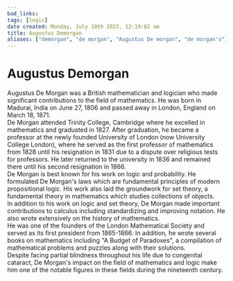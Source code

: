 ```yaml
---
bad_links: 
tags: [logic]
date created: Monday, July 10th 2023, 12:19:02 am
title: Augustus Demorgan
aliases: ["demorgan", "de morgan", "Augustus De morgan", "de morgan's"]
---
```


# Augustus Demorgan

Augustus De Morgan was a British mathematician and logician who made significant contributions to the field of mathematics. He was born in Madurai, India on June 27, 1806 and passed away in London, England on March 18, 1871.  
De Morgan attended Trinity College, Cambridge where he excelled in mathematics and graduated in 1827. After graduation, he became a professor at the newly founded University of London (now University College London), where he served as the first professor of mathematics from 1828 until his resignation in 1831 due to a dispute over religious tests for professors. He later returned to the university in 1836 and remained there until his second resignation in 1866.  
De Morgan is best known for his work on logic and probability. He formulated De Morgan's laws which are fundamental principles of modern propositional logic. His work also laid the groundwork for set theory, a fundamental theory in mathematics which studies collections of objects.  
In addition to his work on logic and set theory, De Morgan made important contributions to calculus including standardizing and improving notation. He also wrote extensively on the history of mathematics.  
He was one of the founders of the London Mathematical Society and served as its first president from 1865-1866. In addition, he wrote several books on mathematics including "A Budget of Paradoxes", a compilation of mathematical problems and puzzles along with their solutions.  
Despite facing partial blindness throughout his life due to congenital cataract, De Morgan's impact on the field of mathematics and logic make him one of the notable figures in these fields during the nineteenth century.
